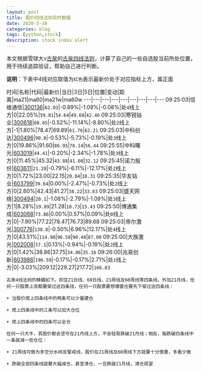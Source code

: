 ```yaml
---
layout: post
title: 股价四线法则实时数据
date: 2020-5-10
categories: blog
tags: [python,stock]
description: stock index alert
---
```



本文根据雪球大v[古泉](https://xueqiu.com/u/7148646888)的[古泉四线法则](https://xueqiu.com/7148646888/130498192)，计算了自己的一些自选股当前所处位置，用于持续追踪验证，帮助自己进行判断。

**说明**：下表中4线对应取值为`红色`表示最新价处于对应指标上方，属正面

时间|名称|代码|最新价|当日|3日|5日|位置|变动|距离|ma21|ma60|ma21w|ma60w
---|---|---|---|---|---|---|---|---
09:25:03|信维通信|[300136](https://xueqiu.com/S/SZ300136)|`62.03`|-0.89%|-1.08%|-0.08%|处`4`线上方|0|22.05%|`59.81`|`54.64`|`49.68`|`42.46`
09:25:03|寒锐钴业|[300618](https://xueqiu.com/S/SZ300618)|`68.65`|-0.52%|-11.14%|-8.80%|处`2`线上方|-1|1.80%|78.47|69.89|`61.76`|`62.21`
09:25:03|中科创达|[300496](https://xueqiu.com/S/SZ300496)|`90.0`|-0.53%|-5.73%|-0.19%|处`3`线上方|0|19.86%|91.60|`86.95`|`76.14`|`56.44`
09:25:55|中科曙光|[603019](https://xueqiu.com/S/SH603019)|`44.41`|-0.20%|-2.34%|-1.78%|处`3`线上方|0|11.45%|45.32|`43.88`|`41.00`|`32.12`
09:25:45|诺力股份|[603611](https://xueqiu.com/S/SH603611)|`21.28`|-0.79%|-6.11%|-12.17%|处`2`线上方|0|1.72%|23.00|22.15|`20.84`|`18.31`
09:25:35|华友钴业|[603799](https://xueqiu.com/S/SH603799)|`39.64`|0.00%|-2.47%|-0.73%|处`2`线上方|0|2.60%|42.43|41.27|`38.22`|`33.83`
09:25:03|盛天网络|[300494](https://xueqiu.com/S/SZ300494)|`20.1`|-1.08%|-2.79%|-1.09%|处`3`线上方|1|8.28%|`19.89`|21.28|`18.73`|`15.43`
09:25:50|博通集成|[603068](https://xueqiu.com/S/SH603068)|`73.86`|0.00%|0.57%|0.09%|处`0`线上方|0|-7.90%|77.22|78.47|76.73|89.68
09:25:03|帝尔激光|[300776](https://xueqiu.com/S/SZ300776)|`138.0`|-0.50%|6.96%|12.17%|处`4`线上方|0|43.51%|`114.98`|`96.58`|`90.48`|`87.00`
09:25:00|大族激光|[002008](https://xueqiu.com/S/SZ002008)|`37.1`|0.13%|-0.94%|-0.19%|处`2`线上方|0|1.42%|38.86|37.75|`34.86`|`35.16`
09:26:00|兆易创新|[603986](https://xueqiu.com/S/SH603986)|`196.59`|-0.17%|-0.17%|2.71%|处`1`线上方|0|-3.03%|209.12|229.27|217.72|`166.83`

```
古泉4线法则的精髓如下。抓住21日线、60日线、21周线及60周线等四条线，外加21月线，任何一只股票上涨都要穿过这四条线，任何一只股票要想爆雷也要先下穿过这四条线：

+ 当股价爬上四条线中的两条可以少量建仓

+ 爬上四条线中的三条可以加大仓位

+ 爬上四条线中的四条可以全仓

任何一只大牛，其股价都会坚守在21月线上方，不会轻易跌破21月线；相反，每跌破四条线中一条就减一些仓位：

+ 21周线可做为多空分水岭及警戒线，股价在21周线及60周线下方就要十分慎重，多看少做

+ 跌破全部四条线就要大幅减仓，甚至清仓，一旦跌破21月线，清仓观望
```